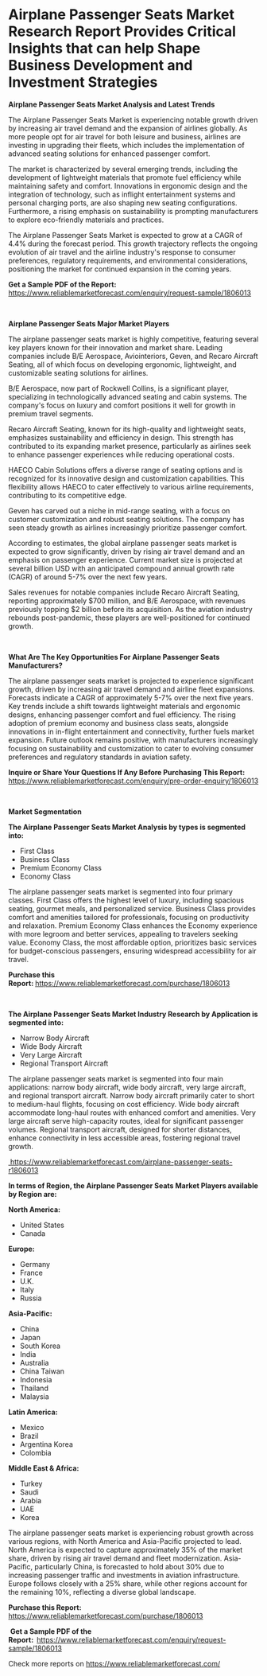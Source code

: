 <p><h1>Airplane Passenger Seats Market Research Report Provides Critical Insights that can help Shape Business Development and Investment Strategies</h1></p><p><strong>Airplane Passenger Seats Market Analysis and Latest Trends</strong></p>
<p><p>The Airplane Passenger Seats Market is experiencing notable growth driven by increasing air travel demand and the expansion of airlines globally. As more people opt for air travel for both leisure and business, airlines are investing in upgrading their fleets, which includes the implementation of advanced seating solutions for enhanced passenger comfort. </p><p>The market is characterized by several emerging trends, including the development of lightweight materials that promote fuel efficiency while maintaining safety and comfort. Innovations in ergonomic design and the integration of technology, such as inflight entertainment systems and personal charging ports, are also shaping new seating configurations. Furthermore, a rising emphasis on sustainability is prompting manufacturers to explore eco-friendly materials and practices.</p><p>The Airplane Passenger Seats Market is expected to grow at a CAGR of 4.4% during the forecast period. This growth trajectory reflects the ongoing evolution of air travel and the airline industry's response to consumer preferences, regulatory requirements, and environmental considerations, positioning the market for continued expansion in the coming years.</p></p>
<p><strong>Get a Sample PDF of the Report:&nbsp;</strong> <a href="https://www.reliablemarketforecast.com/enquiry/request-sample/1806013?utm_campaign=2533&utm_medium=2&utm_source=Github&utm_content=ia&utm_term=09042025&utm_id=airplane-passenger-seats">https://www.reliablemarketforecast.com/enquiry/request-sample/1806013</a></p>
<p>&nbsp;</p>
<p><strong>Airplane Passenger Seats Major Market Players</strong></p>
<p><p>The airplane passenger seats market is highly competitive, featuring several key players known for their innovation and market share. Leading companies include B/E Aerospace, Aviointeriors, Geven, and Recaro Aircraft Seating, all of which focus on developing ergonomic, lightweight, and customizable seating solutions for airlines.</p><p>B/E Aerospace, now part of Rockwell Collins, is a significant player, specializing in technologically advanced seating and cabin systems. The company's focus on luxury and comfort positions it well for growth in premium travel segments. </p><p>Recaro Aircraft Seating, known for its high-quality and lightweight seats, emphasizes sustainability and efficiency in design. This strength has contributed to its expanding market presence, particularly as airlines seek to enhance passenger experiences while reducing operational costs.</p><p>HAECO Cabin Solutions offers a diverse range of seating options and is recognized for its innovative design and customization capabilities. This flexibility allows HAECO to cater effectively to various airline requirements, contributing to its competitive edge.</p><p>Geven has carved out a niche in mid-range seating, with a focus on customer customization and robust seating solutions. The company has seen steady growth as airlines increasingly prioritize passenger comfort.</p><p>According to estimates, the global airplane passenger seats market is expected to grow significantly, driven by rising air travel demand and an emphasis on passenger experience. Current market size is projected at several billion USD with an anticipated compound annual growth rate (CAGR) of around 5-7% over the next few years.</p><p>Sales revenues for notable companies include Recaro Aircraft Seating, reporting approximately $700 million, and B/E Aerospace, with revenues previously topping $2 billion before its acquisition. As the aviation industry rebounds post-pandemic, these players are well-positioned for continued growth.</p></p>
<p>&nbsp;</p>
<p><strong>What Are The Key Opportunities For Airplane Passenger Seats Manufacturers?</strong></p>
<p><p>The airplane passenger seats market is projected to experience significant growth, driven by increasing air travel demand and airline fleet expansions. Forecasts indicate a CAGR of approximately 5-7% over the next five years. Key trends include a shift towards lightweight materials and ergonomic designs, enhancing passenger comfort and fuel efficiency. The rising adoption of premium economy and business class seats, alongside innovations in in-flight entertainment and connectivity, further fuels market expansion. Future outlook remains positive, with manufacturers increasingly focusing on sustainability and customization to cater to evolving consumer preferences and regulatory standards in aviation safety.</p></p>
<p><strong>Inquire or Share Your Questions If Any Before Purchasing This Report:</strong> <a href="https://www.reliablemarketforecast.com/enquiry/pre-order-enquiry/1806013?utm_campaign=2533&utm_medium=2&utm_source=Github&utm_content=ia&utm_term=09042025&utm_id=airplane-passenger-seats">https://www.reliablemarketforecast.com/enquiry/pre-order-enquiry/1806013</a></p>
<p>&nbsp;</p>
<p><strong>Market Segmentation</strong></p>
<p><strong>The Airplane Passenger Seats Market Analysis by types is segmented into:</strong></p>
<p><ul><li>First Class</li><li>Business Class</li><li>Premium Economy Class</li><li>Economy Class</li></ul></p>
<p><p>The airplane passenger seats market is segmented into four primary classes. First Class offers the highest level of luxury, including spacious seating, gourmet meals, and personalized service. Business Class provides comfort and amenities tailored for professionals, focusing on productivity and relaxation. Premium Economy Class enhances the Economy experience with more legroom and better services, appealing to travelers seeking value. Economy Class, the most affordable option, prioritizes basic services for budget-conscious passengers, ensuring widespread accessibility for air travel.</p></p>
<p><strong>Purchase this Report:&nbsp;</strong><a href="https://www.reliablemarketforecast.com/purchase/1806013?utm_campaign=2533&utm_medium=2&utm_source=Github&utm_content=ia&utm_term=09042025&utm_id=airplane-passenger-seats">https://www.reliablemarketforecast.com/purchase/1806013</a></p>
<p>&nbsp;</p>
<p><strong>The Airplane Passenger Seats Market Industry Research by Application is segmented into:</strong></p>
<p><ul><li>Narrow Body Aircraft</li><li>Wide Body Aircraft</li><li>Very Large Aircraft</li><li>Regional Transport Aircraft</li></ul></p>
<p><p>The airplane passenger seats market is segmented into four main applications: narrow body aircraft, wide body aircraft, very large aircraft, and regional transport aircraft. Narrow body aircraft primarily cater to short to medium-haul flights, focusing on cost efficiency. Wide body aircraft accommodate long-haul routes with enhanced comfort and amenities. Very large aircraft serve high-capacity routes, ideal for significant passenger volumes. Regional transport aircraft, designed for shorter distances, enhance connectivity in less accessible areas, fostering regional travel growth.</p></p>
<p><a href="https://www.reliablemarketforecast.com/airplane-passenger-seats-r1806013?utm_campaign=2533&utm_medium=2&utm_source=Github&utm_content=ia&utm_term=09042025&utm_id=airplane-passenger-seats">&nbsp;https://www.reliablemarketforecast.com/airplane-passenger-seats-r1806013</a></p>
<p><strong>In terms of Region, the Airplane Passenger Seats Market Players available by Region are:</strong></p>
<p>
    <p> <strong> North America: </strong>
        <ul>
            <li>United States</li>
            <li>Canada</li>
        </ul>
        </p> 
    <p> <strong> Europe: </strong>
        <ul>
            <li>Germany</li>
            <li>France</li>
            <li>U.K.</li>
            <li>Italy</li>
            <li>Russia</li>
        </ul>
        </p> 
    <p> <strong> Asia-Pacific: </strong>
        <ul>
            <li>China</li>
            <li>Japan</li>
            <li>South Korea</li>
            <li>India</li>
            <li>Australia</li>
            <li>China Taiwan</li>
            <li>Indonesia</li>
            <li>Thailand</li>
            <li>Malaysia</li>
        </ul>
        </p> 
    <p> <strong> Latin America: </strong>
        <ul>
            <li>Mexico</li>
            <li>Brazil</li>
            <li>Argentina Korea</li>
            <li>Colombia</li>
        </ul>
        </p> 
    <p> <strong> Middle East & Africa: </strong>
        <ul>
            <li>Turkey</li>
            <li>Saudi</li>
            <li>Arabia</li>
            <li>UAE</li>
            <li>Korea</li>
        </ul>
    </p>
    </p>
<p><p>The airplane passenger seats market is experiencing robust growth across various regions, with North America and Asia-Pacific projected to lead. North America is expected to capture approximately 35% of the market share, driven by rising air travel demand and fleet modernization. Asia-Pacific, particularly China, is forecasted to hold about 30% due to increasing passenger traffic and investments in aviation infrastructure. Europe follows closely with a 25% share, while other regions account for the remaining 10%, reflecting a diverse global landscape.</p></p>
<p><strong>Purchase this Report: </strong><a href="https://www.reliablemarketforecast.com/purchase/1806013?utm_campaign=2533&utm_medium=2&utm_source=Github&utm_content=ia&utm_term=09042025&utm_id=airplane-passenger-seats">https://www.reliablemarketforecast.com/purchase/1806013</a></p>
<p>&nbsp;<strong>Get a Sample PDF of the Report:&nbsp;&nbsp;</strong><a href="https://www.reliablemarketforecast.com/enquiry/request-sample/1806013?utm_campaign=2533&utm_medium=2&utm_source=Github&utm_content=ia&utm_term=09042025&utm_id=airplane-passenger-seats">https://www.reliablemarketforecast.com/enquiry/request-sample/1806013</a></p>
<p><strong></strong></p>
<p>Check more reports on <a href="https://www.reliablemarketforecast.com/?utm_campaign=2533&utm_medium=2&utm_source=Github&utm_content=ia&utm_term=09042025&utm_id=airplane-passenger-seats">https://www.reliablemarketforecast.com/</a></p>